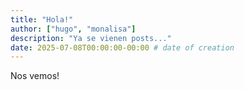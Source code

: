 ```yaml
---
title: "Hola!"
author: ["hugo", "monalisa"]
description: "Ya se vienen posts..."
date: 2025-07-08T00:00:00-00:00 # date of creation
---
```

Nos vemos!
